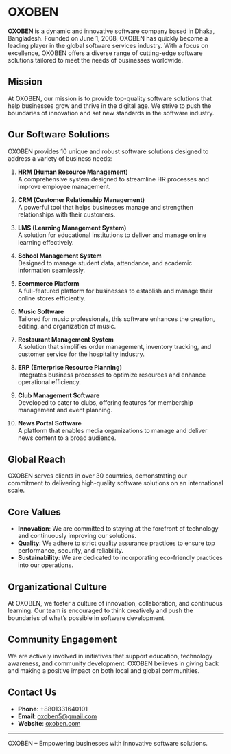 # OXOBEN

**OXOBEN** is a dynamic and innovative software company based in Dhaka, Bangladesh. Founded on June 1, 2008, OXOBEN has quickly become a leading player in the global software services industry. With a focus on excellence, OXOBEN offers a diverse range of cutting-edge software solutions tailored to meet the needs of businesses worldwide.

## Mission
At OXOBEN, our mission is to provide top-quality software solutions that help businesses grow and thrive in the digital age. We strive to push the boundaries of innovation and set new standards in the software industry.

## Our Software Solutions
OXOBEN provides 10 unique and robust software solutions designed to address a variety of business needs:

1. **HRM (Human Resource Management)**  
   A comprehensive system designed to streamline HR processes and improve employee management.

2. **CRM (Customer Relationship Management)**  
   A powerful tool that helps businesses manage and strengthen relationships with their customers.

3. **LMS (Learning Management System)**  
   A solution for educational institutions to deliver and manage online learning effectively.

4. **School Management System**  
   Designed to manage student data, attendance, and academic information seamlessly.

5. **Ecommerce Platform**  
   A full-featured platform for businesses to establish and manage their online stores efficiently.

6. **Music Software**  
   Tailored for music professionals, this software enhances the creation, editing, and organization of music.

7. **Restaurant Management System**  
   A solution that simplifies order management, inventory tracking, and customer service for the hospitality industry.

8. **ERP (Enterprise Resource Planning)**  
   Integrates business processes to optimize resources and enhance operational efficiency.

9. **Club Management Software**  
   Developed to cater to clubs, offering features for membership management and event planning.

10. **News Portal Software**  
    A platform that enables media organizations to manage and deliver news content to a broad audience.

## Global Reach
OXOBEN serves clients in over 30 countries, demonstrating our commitment to delivering high-quality software solutions on an international scale.

## Core Values
- **Innovation**: We are committed to staying at the forefront of technology and continuously improving our solutions.
- **Quality**: We adhere to strict quality assurance practices to ensure top performance, security, and reliability.
- **Sustainability**: We are dedicated to incorporating eco-friendly practices into our operations.

## Organizational Culture
At OXOBEN, we foster a culture of innovation, collaboration, and continuous learning. Our team is encouraged to think creatively and push the boundaries of what’s possible in software development.

## Community Engagement
We are actively involved in initiatives that support education, technology awareness, and community development. OXOBEN believes in giving back and making a positive impact on both local and global communities.

## Contact Us
- **Phone**: +8801331640101
- **Email**: oxoben5@gmail.com
- **Website**: [oxoben.com](http://oxoben.com)

---
OXOBEN – Empowering businesses with innovative software solutions. 
